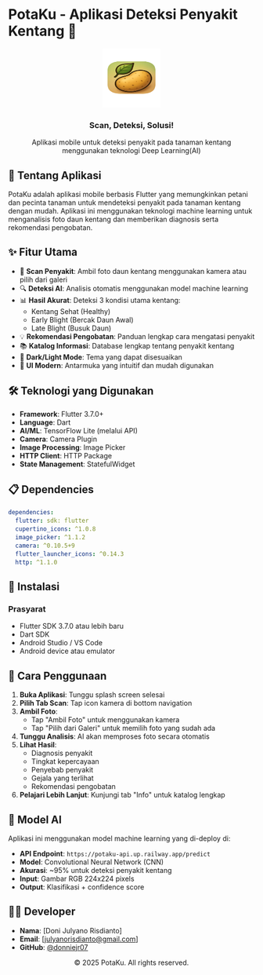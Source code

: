 # PotaKu - Aplikasi Deteksi Penyakit Kentang 🥔

<div align="center">
  <img src="assets/icon/potaku.png" alt="PotaKu Logo" width="120" height="120">
  <h3>Scan, Deteksi, Solusi!</h3>
  <p>Aplikasi mobile untuk deteksi penyakit pada tanaman kentang menggunakan teknologi Deep Learning(AI)</p>
</div>

## 📱 Tentang Aplikasi

PotaKu adalah aplikasi mobile berbasis Flutter yang memungkinkan petani dan pecinta tanaman untuk mendeteksi penyakit pada tanaman kentang dengan mudah. Aplikasi ini menggunakan teknologi machine learning untuk menganalisis foto daun kentang dan memberikan diagnosis serta rekomendasi pengobatan.

## ✨ Fitur Utama

- 📸 **Scan Penyakit**: Ambil foto daun kentang menggunakan kamera atau pilih dari galeri
- 🔍 **Deteksi AI**: Analisis otomatis menggunakan model machine learning
- 📊 **Hasil Akurat**: Deteksi 3 kondisi utama kentang:
  - Kentang Sehat (Healthy)
  - Early Blight (Bercak Daun Awal)
  - Late Blight (Busuk Daun)
- 💡 **Rekomendasi Pengobatan**: Panduan lengkap cara mengatasi penyakit
- 📚 **Katalog Informasi**: Database lengkap tentang penyakit kentang
- 🌙 **Dark/Light Mode**: Tema yang dapat disesuaikan
- 🎨 **UI Modern**: Antarmuka yang intuitif dan mudah digunakan

## 🛠️ Teknologi yang Digunakan

- **Framework**: Flutter 3.7.0+
- **Language**: Dart
- **AI/ML**: TensorFlow Lite (melalui API)
- **Camera**: Camera Plugin
- **Image Processing**: Image Picker
- **HTTP Client**: HTTP Package
- **State Management**: StatefulWidget

## 📋 Dependencies

```yaml
dependencies:
  flutter: sdk: flutter
  cupertino_icons: ^1.0.8
  image_picker: ^1.1.2
  camera: ^0.10.5+9
  flutter_launcher_icons: ^0.14.3
  http: ^1.1.0
```

## 🚀 Instalasi

### Prasyarat
- Flutter SDK 3.7.0 atau lebih baru
- Dart SDK
- Android Studio / VS Code
- Android device atau emulator

## 📱 Cara Penggunaan

1. **Buka Aplikasi**: Tunggu splash screen selesai
2. **Pilih Tab Scan**: Tap icon kamera di bottom navigation
3. **Ambil Foto**: 
   - Tap "Ambil Foto" untuk menggunakan kamera
   - Tap "Pilih dari Galeri" untuk memilih foto yang sudah ada
4. **Tunggu Analisis**: AI akan memproses foto secara otomatis
5. **Lihat Hasil**: 
   - Diagnosis penyakit
   - Tingkat kepercayaan
   - Penyebab penyakit
   - Gejala yang terlihat
   - Rekomendasi pengobatan
6. **Pelajari Lebih Lanjut**: Kunjungi tab "Info" untuk katalog lengkap

## 🔬 Model AI

Aplikasi ini menggunakan model machine learning yang di-deploy di:
- **API Endpoint**: `https://potaku-api.up.railway.app/predict`
- **Model**: Convolutional Neural Network (CNN)
- **Akurasi**: ~95% untuk deteksi penyakit kentang
- **Input**: Gambar RGB 224x224 pixels
- **Output**: Klasifikasi + confidence score

## 👨‍💻 Developer

- **Nama**: [Doni Julyano Risdianto]
- **Email**: [julyanorisdianto@gmail.com]
- **GitHub**: [@donniejr07](https://github.com/donniejr07)

<div align="center">
  <p>© 2025 PotaKu. All rights reserved.</p>
</div>
